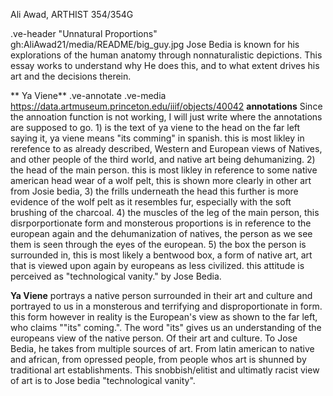 Ali Awad, ARTHIST 354/354G

.ve-header "Unnatural Proportions" gh:AliAwad21/media/README/big_guy.jpg
 Jose Bedia is known for his explorations of the human anatomy through nonnaturalistic depictions. This essay works to understand why He does this, and to what extent drives his art and the decisions therein. 
 
** Ya Viene**
.ve-annotate
.ve-media https://data.artmuseum.princeton.edu/iiif/objects/40042
**annotations**
 Since the annoation function is not working, I will just write where the annotations are supposed to go. 1) is the text of ya viene to the head on the far left saying it, ya viene means "its comming" in spanish. this is most likley in rerefence to as already described, Western and European views of Natives, and other people of the third world, and native art being dehumanizing.  2) the head of the main person. this is most likley in reference to some native american head wear of a wolf pelt, this is shown more clearly in other art from Josie bedia, 3) the frills underneath the head this further is more evidence of the wolf pelt as it resembles fur, especially with the soft brushing of the charcoal. 4) the muscles of the leg of the main person, this disrporportionate form and monsterous proportions is in reference to the european again and the dehumanization of natives, the person as we see them is seen through the eyes of the european. 5) the box the person is surrounded in, this is most likely a bentwood box, a form of native art, art that is viewed upon again by europeans as less civilized. this attitude is perceived as "technological vanity." by Jose Bedia.

**Ya Viene** portrays a native person surrounded in their art and culture and portrayed to us in a monsterous and terrifying and disproportionate in form. this form however in reality is the European's view as shown to the far left, who claims ""its" coming.". The word "its" gives us an understanding of the europeans view of the native person. Of their art and culture. To Jose Bedia, he takes from multiple sources of art. From latin american to native and african, from opressed people, from people whos art is shunned by traditional art establishments. This snobbish/elitist and ultimatly racist view of art is to Jose bedia "technological vanity". 